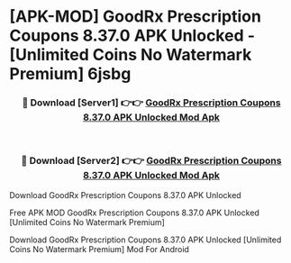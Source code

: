 # [APK-MOD] GoodRx  Prescription Coupons 8.37.0 APK Unlocked - [Unlimited Coins No Watermark Premium] 6jsbg



<div align="center">
<h3>🔴 Download [Server1] 👉👉 <a href="https://momento.my/?title=GoodRx__Prescription_Coupons_8.37.0_APK_Unlocked">GoodRx  Prescription Coupons 8.37.0 APK Unlocked Mod Apk</a></h3><br>

<h3>🔴 Download [Server2] 👉👉 <a href="https://momento.my/?title=GoodRx__Prescription_Coupons_8.37.0_APK_Unlocked">GoodRx  Prescription Coupons 8.37.0 APK Unlocked Mod Apk</a></h3>
</div>



Download GoodRx  Prescription Coupons 8.37.0 APK Unlocked 

Free APK MOD GoodRx  Prescription Coupons 8.37.0 APK Unlocked [Unlimited Coins No Watermark Premium]

Download GoodRx  Prescription Coupons 8.37.0 APK Unlocked [Unlimited Coins No Watermark Premium] Mod For Android
